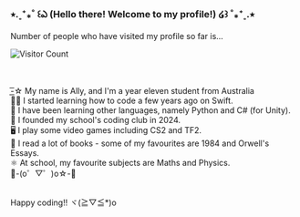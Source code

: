 ### ⭒.˳⁺⁎˚ ꒰ఎ (Hello there! Welcome to my profile!) ໒꒱ ˚⁎⁺˳.⭒ <br>


Number of people who have visited my profile so far is...<br>

![Visitor Count](https://profile-counter.glitch.me/{AllyOMara}/count.svg)<br><br><br>



-͟͟͞☆ My name is Ally, and I'm a year eleven student from Australia<br>
👩‍💻 I started learning how to code a few years ago on Swift.<br>
🪼 I have been learning other languages, namely Python and C# (for Unity).<br>
🏫 I founded my school's coding club in 2024.<br>
🖥️ I play some video games including CS2 and TF2.<br>
📜 I read a lot of books - some of my favourites are 1984 and Orwell's Essays.<br>
⚛️ At school, my favourite subjects are Maths and Physics.<br>
:white_heart:-(o゜▽゜)o☆-:white_heart:<br><br>

Happy coding!! ヾ(≧▽≦*)o<br>
